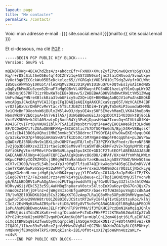 ```yaml
---
layout: page
title: "Me contacter"
permalink: /contact/
---
```

Voici mon adresse e-mail : [{{ site.social.email }}](mailto:{{ site.social.email }})

Et ci-dessous, ma clé [PGP][PGP] :

	-----BEGIN PGP PUBLIC KEY BLOCK-----
	Version: GnuPG v1

	mQENBFXWg+4BCAChdZbz4/z+ahdccEfr+FxN0X+XVusZyfZPzGnwOQxnYpSgYXe3
	Kq/r+rDScSiLt6eO5Eo4qf4QIZhYz1q+AS73UN0sm4jnc2laiCHAvod/SvnwUxpv
	VyOot3gWZECGckWu05B5xDckelqc65//YGRGqkiVOD3f81OjT9dgZwVyfrOCLWht
	IBSQExAkWn5yI0KG5t/sle5MqMv2OA2JD1KyWVIU1NuQrU+DQtwEsiyuAiCHdMB5
	pQqDyEbMmUCu5zemS2DnuF7bMgGQBvVL4KMXwqntFO3nOD1hzeLqY91mQupLWrDZ
	+38dHsjO57RFF3izrRbwXWTeIEB+D8sw/5/ZABEBAAG0KVBhdWwtRW1tYW51ZWwg
	UmFvdWwgPHNreXBlckBza3lwbGFicy5uZXQ+iQE+BBMBAgAoBQJV1oPuAhsDBQkD
	wmcABgsJCAcDAgYVCAIJCgsEFgIDAQIeAQIXgAAKCRCxa9zzp05T/WzVCACM4CBF
	vrO2lpUxUcrDH6FCvMeYtac/5T5LtJbBZt1tNDiH+1Yg9yTmXeRiP2oxmdaKHMRk
	3v1CMxBnFOXoohxW6jBUlx2W5l4wD3/dpsOE4xzS0P5EVevhMamELVK043huBpNy
	H6nsWkmPY2EQcpuA+bV7v61lA5/jUxWGBB6wm6E1JaoqxDOCVI54U3QnktBj8o1E
	VxiSVK5KWh+kJXlA09zwLyDj8xchR4Yj3PuKjDpasHHuWZIcosOq+GIVUt48fKW+
	A04JGTtvIFrtDyVWUHi1blkPTSAi1dIWpxbtrV8qYI4eAdyEHO1AWe6kit3LNdWO
	BF/DCDeQM7i7cZUAuQENBFXWg+4BCAC5tic7h7DTSQPEnGdA/BpjX4R+VBBqssKf
	GvxIzCb413DO6yXQhui1MhE3mmNc3CYSB8drnclTV9OYEAjXYw9kwEKEr8yqu0X6
	q/a3SkwYKQ7pFh86pimKmaSwUr5fkID50c/5M7NgAsH8Wp4F0cqqUhs+pL3WVPaw
	gQWDkVEJ5RDUdNv9x1BXLj8wJ8M7faqUT8/lnEsT33PZPXY0zFhedr/8o+oNF5NH
	Jv2jQp3D68RXze2ZI31rtaeSzOOSsM9vHTrLW5WTdRokkMFv2V2+7QgVpMYXbrqE
	BVfiOkPgVtmr6PM6vtFOr8WB49Layq45pu1KIO+GDICF2TutEOFlABEBAAGJASUE
	GAECAA8FAlXWg+4CGyAFCQPCZwAACgkQsWvc86dOU/2HPAf/UXc4AfYnWhhLKWim
	NKpuCF6M2yIOZRZPOIsj3R0g9dT8a9xhAbdrYzeKBumcLkghOSY7SWZ/NHe5Qtmo
	xCV7vC3O0B/Vez5L54bJsc4YpJr0fgBFlfiu874QIHkwXqdoY405gGI8wDnDVV/d
	caeTYXaWUbwRvmSSq+WJ2wMW4fyPDLLrvS+FrsxeILW6U9mDcsr0QzLCjN5ckLyq
	gUggKGzhnHLrmcjzHg6jb/aH0K4+pqtyyjYlECmSCqsC014Qz3oJpFdKntTP/TKs
	Sieg676YtjZ/FeZxa8dJrzz4ymPki4YgEGubeue+cZJTkpj1HONitMyJ5lYvcnvh
	g6/KALkBDQRV1oPuAQgAhvcezPUTbgzewddhYSjq/fGv0U7Gwy33Zlstk4htOWWx
	WJRvyWSijVEkC523z5SL4aHM8q5hpUaraV0stx5XltoEnX9aKoyrQbG7GnJQsX7s
	nnWoQsZ149jjDFlnz+djWHg84Izo4EfguWROtF/bae/FXfUW3m5puYmgDJcdNAu4
	7R/lwR2El03NDKUJQdi5Cs32OKgXKTGJzAmp7LRa1Q8oMhe5XPpdK9hMHVgxm8wZ
	LgwPp7IdHv29WVH8trU0iZ6B0I6vJCStstRT2wFyI84lq7IvtEptUtsyRox/klhj
	C3c2/2EsMNyK4RuAZB9pfkrztiDB/69Ey8VT5u0vYQARAQABiQElBBgBAgAPBQJV
	1oPuAhsMBQkDwmcAAAoJELFr3POnTlP9rPMH/if3YEKHC2PczDmN1KeMqiqJQhly
	lnMMUjAsi4TdaZKiKuKr+vhsgfDcamWn+FsTmDxPHkFPIt2KTKm56JWu63CpZ7oS
	XPr82HtzNeU2smUMbTIvquMDvCAmjKuDbPla+mUplCnL2qm46jqtj6LfLaI0PAXI
	oiXq1tBMB5q9iKZfwwUbyXUbqrpceQjiASQge7ROIekON1/2j+BOt4AKMlvW3/k9
	2IQAO1/1Ibzo39vFvkRceZjeVzMMvsOVqR4l+QCZ5NL8kXdmZOAJy8LCQ3PDH+yl
	nMQkM4jfEOVqRR4lkP5/OmQqkIsnk+iBi/0f0t+LxXI7q5oWGMn4Uz2aKLY=
	=c4vR
	-----END PGP PUBLIC KEY BLOCK-----

[PGP]: https://fr.wikipedia.org/wiki/Pretty_Good_Privacy
